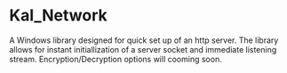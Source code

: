 # Kal_Network
A Windows library designed for quick set up of an http server. The library allows for instant initiallization of a server socket and immediate listening stream. Encryption/Decryption options will cooming soon.
